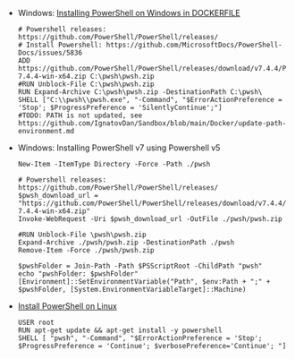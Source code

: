 - Windows: [Installing PowerShell on Windows in DOCKERFILE](https://learn.microsoft.com/en-us/powershell/scripting/install/installing-powershell-on-windows)

      # Powershell releases: https://github.com/PowerShell/PowerShell/releases/
      # Install Powershell: https://github.com/MicrosoftDocs/PowerShell-Docs/issues/5836
      ADD https://github.com/PowerShell/PowerShell/releases/download/v7.4.4/PowerShell-7.4.4-win-x64.zip C:\pwsh\pwsh.zip
      #RUN Unblock-File C:\pwsh\pwsh.zip
      RUN Expand-Archive C:\pwsh\pwsh.zip -DestinationPath C:\pwsh\
      SHELL ["C:\\pwsh\\pwsh.exe", "-Command", "$ErrorActionPreference = 'Stop'; $ProgressPreference = 'SilentlyContinue';"]
      #TODO: PATH is not updated, see https://github.com/IgnatovDan/Sandbox/blob/main/Docker/update-path-environment.md

- Windows: Installing PowerShell v7 using Powershell v5

      New-Item -ItemType Directory -Force -Path ./pwsh
      
      # Powershell releases: https://github.com/PowerShell/PowerShell/releases/
      $pwsh_download_url = "https://github.com/PowerShell/PowerShell/releases/download/v7.4.4/PowerShell-7.4.4-win-x64.zip"
      Invoke-WebRequest -Uri $pwsh_download_url -OutFile ./pwsh/pwsh.zip
      
      #RUN Unblock-File \pwsh\pwsh.zip
      Expand-Archive ./pwsh/pwsh.zip -DestinationPath ./pwsh
      Remove-Item -Force ./pwsh/pwsh.zip
      
      $pwshFolder = Join-Path -Path $PSScriptRoot -ChildPath "pwsh"
      echo "pwshFolder: $pwshFolder"
      [Environment]::SetEnvironmentVariable("Path", $env:Path + ";" + $pwshFolder, [System.EnvironmentVariableTarget]::Machine)

- [Install PowerShell on Linux](https://learn.microsoft.com/en-us/powershell/scripting/install/installing-powershell-on-linux)

      USER root
      RUN apt-get update && apt-get install -y powershell
      SHELL [ "pwsh", "-Command", "$ErrorActionPreference = 'Stop'; $ProgressPreference = 'Continue'; $verbosePreference='Continue'; "]
